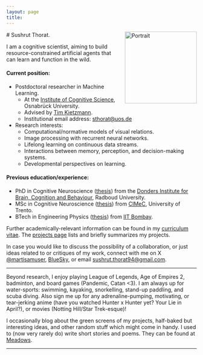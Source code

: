 ```yaml
---
layout: page
title:
---
```


<img src="{{site.url}}/assets/portrait_main.png" alt="Portrait" style="float: right; margin-left: 15px; margin-bottom: 15px;" height="190">
# Sushrut Thorat.

I am a cognitive scientist, aiming to build resource-constrained artificial agents that can learn and function in the wild.

#### Current position:

* Postdoctoral researcher in Machine Learning.
    + At the [Institute of Cognitive Science](https://www.ikw.uni-osnabrueck.de/en/home.html), Osnabrück University.
    + Advised by [Tim Kietzmann](https://www.kietzmannlab.org/lab/).
    + Institutional email address: [sthorat@uos.de](mailto:sthorat@uos.de)
* Research interests:
    + Computational/normative models of visual relations.
    + Image processing with recurrent neural networks.
    + Lifelong learning on continuous data streams.
    + Interactions between memory, perception, and decision-making systems.
    + Developmental perspectives on learning.

#### Previous education/experience:

* PhD in Cognitive Neuroscience ([thesis](https://doi.org/10.6084/m9.figshare.21214391.v1)) from the [Donders Institute for Brain, Cognition and Behaviour](https://www.ru.nl/donders/), Radboud University.
* MSc in Cognitive Neuroscience ([thesis](https://doi.org/10.6084/m9.figshare.5919154.v1)) from [CIMeC](https://web.unitn.it/en/cimec "Centre for Mind/Brain Sciences"), University of Trento.
* BTech in Engineering Physics ([thesis](https://doi.org/10.6084/m9.figshare.1582657.v2)) from [IIT Bombay](http://iitb.ac.in). <br>

Further academically-relevant information can be found in my [curriculum vitae]({{site.url}}/assets/cv-full.pdf). The [projects page]({{site.url}}/projects/) lists and briefly summarizes my projects.

In case you would like to discuss the possibility of a collaboration, or just ideas related to or critiques of my work, connect with me on X [@martisamuser](https://twitter.com/martisamuser), [BlueSky](https://bsky.app/profile/sushrutthorat.bsky.social), or email [sushrut.thorat94@gmail.com](mailto:sushrut.thorat94@gmail.com).

<hr>

Beyond research, I enjoy playing League of Legends, Age of Empires 2, badminton, and board games (Pandemic, Catan <3). I am always up for water-sports: swimming, kayaking, snorkelling, stand-up paddling, and scuba diving. Also sign me up for any adrenaline-pumping, motivating, or tear-jerking anime (have you watched Hunter x Hunter yet? Your Lie in April?), or movies (Notting Hill/Star Trek-esque)!

I occasionally blog about the green screens of my projects, half-baked but interesting ideas, and other random stuff which might come in handy. I used to (now very rarely do) write short stories and poems. They can be found at [Meadows](https://novelmartiswrites.wordpress.com).

<hr>
